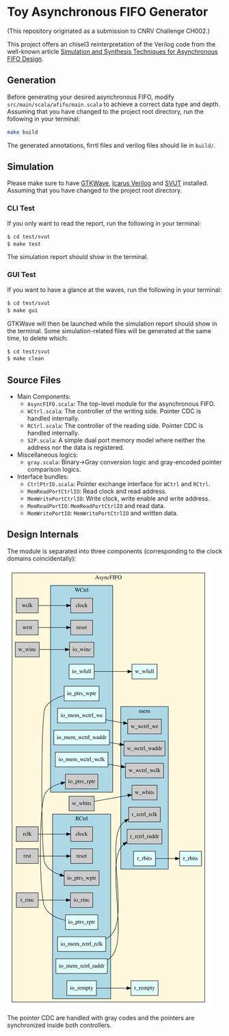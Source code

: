 Toy Asynchronous FIFO Generator
=======================

(This repository originated as a submission to CNRV Challenge CH002.)

This project offers an chisel3 reinterpretation of the Verilog code from the well-known article [Simulation and Synthesis Techniques for Asynchronous FIFO Design](http://www.sunburst-design.com/papers/CummingsSNUG2002SJ_FIFO1.pdf).

## Generation

Before generating your desired asynchronous FIFO, modify `src/main/scala/afifo/main.scala` to achieve a correct data type and depth. Assuming that you have changed to the project root directory, run the following in your terminal:

```bash
make build
```

The generated annotations, firrtl files and verilog files should lie in `build/`.

## Simulation

Please make sure to have [GTKWave](http://gtkwave.sourceforge.net/), [Icarus Verilog](http://iverilog.icarus.com/) and [SVUT](https://github.com/dpretet/svut) installed. Assuming that you have changed to the project root directory.

### CLI Test

If you only want to read the report, run the following in your terminal:

```bash
$ cd test/svut
$ make test
```

The simulation report should show in the terminal.

### GUI Test

If you want to have a glance at the waves, run the following in your terminal:

```bash
$ cd test/svut
$ make gui
```

GTKWave will then be launched while the simulation report should show in the terminal. Some simulation-related files will be generated at the same time, to delete which:

```bash
$ cd test/svut
$ make clean
```

## Source Files

* Main Components:
  * `AsyncFIFO.scala`: The top-level module for the asynchronous FIFO.
  * `WCtrl.scala`: The controller of the writing side. Pointer CDC is handled internally.
  * `RCtrl.scala`: The controller of the reading side. Pointer CDC is handled internally.
  * `S2P.scala`: A simple dual port memory model where neither the address nor the data is registered.
* Miscellaneous logics:
  * `gray.scala`: Binary->Gray conversion logic and gray-encoded pointer comparison logics.
* Interface bundles:
  * `CtrlPtrIO.scala`: Pointer exchange interface for `WCtrl` and `RCtrl`.
  * `MemReadPortCtrlIO`: Read clock and read address.
  * `MemWritePortCtrlIO`: Write clock, write enable and write address.
  * `MemReadPortIO`:  `MemReadPortCtrlIO` and read data.
  * `MemWritePortIO`:  `MemWritePortCtrlIO` and written data.

## Design Internals

The module is separated into three components (corresponding to the clock domains coincidentally):

![AsyncFIFO Internal Hierarchy](image/AsyncFIFO.dot.svg)

The pointer CDC are handled with gray codes and the pointers are synchronized inside both controllers.